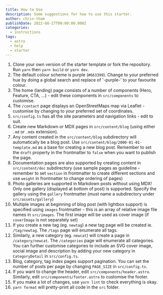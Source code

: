 ```yaml
---
title: How to Use
description: Some suggestions for how to use this starter.
author: chris-tham
publishDate: 2022-08-27T00:00:00.000Z
categories:
  - instructions
tags:
  - astro
  - help
  - starter
---
```


1. Clone your own version of the starter template or fork the repository. Run `yarn` then `yarn build` or `yarn dev`.
2. The default colour scheme is purple (`#663399`). Change to your preferred hue by doing a global search and replace of '-purple-' to your favourite colour.
3. The home (landing) page consists of a number of components (Hero, Feature, CTA, ...) - edit these components in `src/components` to customise.
4. The `/contact` page displays an OpenStreetMaps map via Leaflet - customise by changing to your preferred set of coordinates.
5. `src/config.ts` has all the site parameters and navigation links - edit to suit.
6. Create new Markdown or MDX pages in `src/content/blog` (using either `.md` or `.mdx` extension).
7. Any content created in the `src/content/blog` subdirectory will automatically be a blog post. Use `src/content/blog/2000-01-01-template.md` as a base for creating a new blog post. Remember to set the `draft` property in the frontmatter to `false` when you want to publish the page.
8. Documentation pages are also supported by creating content in `src/content/doc` subdirectory (use sample pages as guideline - remember to set `section` in frontmatter to create different sections and use `weight` in frontmatter to change ordering of pages)
9. Photo galleries are supported in Markdown posts without using MDX! Only one gallery (displayed at bottom of post) is supported. Specify the gallery using the `gallery` frontmatter (must name a subdirectory under `src/assets/gallery`)
10. Multiple images at beginning of blog post (with lightbox support) is specified using `images` frontmatter - this is an array of relative image file names in `src/images`. The first image will be used as cover image (if `coverImage` is not separately set)
11. If you create a new tag (eg. `newtag`) a new tag page will be created ie. `/tag/newtag`. The `/tags` page will enumerate all tags.
12. Similarly, a new category (eg. `newcat`) will create a page in `/category/newcat`. The `/categories` page will enumerate all categories. You can further customise categories to include an SVG cover image, social image and description by adding your new category in `CategoryDetail` in `src/config.ts`.
13. Blog, category, tag index pages support pagination. You can set the number of posts per page by changing `PAGE_SIZE` in `src/config.ts`.
14. If you want to change the header, edit `src/components/header.astro`. Similarly, edit `src/components/footer.astro` to customise the footer.
15. If you make a lot of changes, use `yarn lint` to check everything is okay.
16. `yarn format` will pretty-print all code in the `src` folder.
